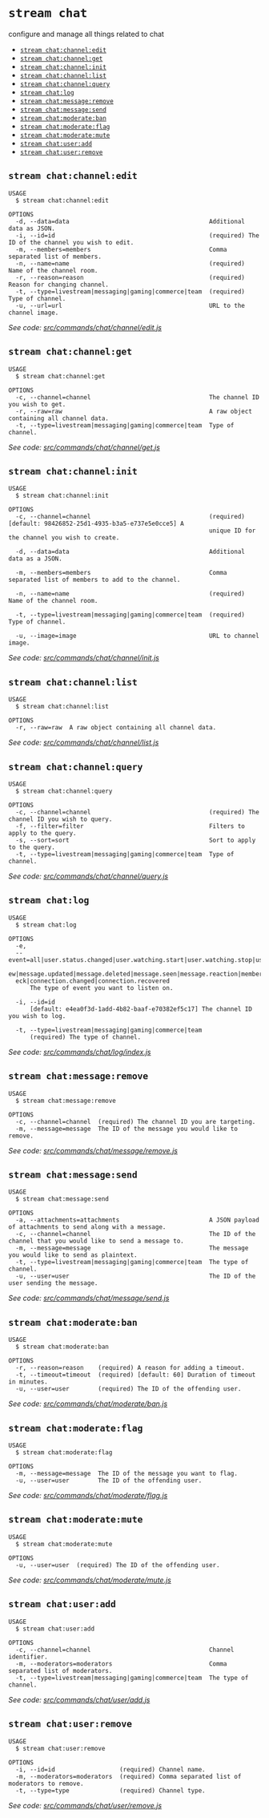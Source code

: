 `stream chat`
=============

configure and manage all things related to chat

* [`stream chat:channel:edit`](#stream-chatchanneledit)
* [`stream chat:channel:get`](#stream-chatchannelget)
* [`stream chat:channel:init`](#stream-chatchannelinit)
* [`stream chat:channel:list`](#stream-chatchannellist)
* [`stream chat:channel:query`](#stream-chatchannelquery)
* [`stream chat:log`](#stream-chatlog)
* [`stream chat:message:remove`](#stream-chatmessageremove)
* [`stream chat:message:send`](#stream-chatmessagesend)
* [`stream chat:moderate:ban`](#stream-chatmoderateban)
* [`stream chat:moderate:flag`](#stream-chatmoderateflag)
* [`stream chat:moderate:mute`](#stream-chatmoderatemute)
* [`stream chat:user:add`](#stream-chatuseradd)
* [`stream chat:user:remove`](#stream-chatuserremove)

## `stream chat:channel:edit`

```
USAGE
  $ stream chat:channel:edit

OPTIONS
  -d, --data=data                                       Additional data as JSON.
  -i, --id=id                                           (required) The ID of the channel you wish to edit.
  -m, --members=members                                 Comma separated list of members.
  -n, --name=name                                       (required) Name of the channel room.
  -r, --reason=reason                                   (required) Reason for changing channel.
  -t, --type=livestream|messaging|gaming|commerce|team  (required) Type of channel.
  -u, --url=url                                         URL to the channel image.
```

_See code: [src/commands/chat/channel/edit.js](https://github.com/getstream/stream-cli/blob/v0.0.1-beta.22/src/commands/chat/channel/edit.js)_

## `stream chat:channel:get`

```
USAGE
  $ stream chat:channel:get

OPTIONS
  -c, --channel=channel                                 The channel ID you wish to get.
  -r, --raw=raw                                         A raw object containing all channel data.
  -t, --type=livestream|messaging|gaming|commerce|team  Type of channel.
```

_See code: [src/commands/chat/channel/get.js](https://github.com/getstream/stream-cli/blob/v0.0.1-beta.22/src/commands/chat/channel/get.js)_

## `stream chat:channel:init`

```
USAGE
  $ stream chat:channel:init

OPTIONS
  -c, --channel=channel                                 (required) [default: 98426852-25d1-4935-b3a5-e737e5e0cce5] A
                                                        unique ID for the channel you wish to create.

  -d, --data=data                                       Additional data as a JSON.

  -m, --members=members                                 Comma separated list of members to add to the channel.

  -n, --name=name                                       (required) Name of the channel room.

  -t, --type=livestream|messaging|gaming|commerce|team  (required) Type of channel.

  -u, --image=image                                     URL to channel image.
```

_See code: [src/commands/chat/channel/init.js](https://github.com/getstream/stream-cli/blob/v0.0.1-beta.22/src/commands/chat/channel/init.js)_

## `stream chat:channel:list`

```
USAGE
  $ stream chat:channel:list

OPTIONS
  -r, --raw=raw  A raw object containing all channel data.
```

_See code: [src/commands/chat/channel/list.js](https://github.com/getstream/stream-cli/blob/v0.0.1-beta.22/src/commands/chat/channel/list.js)_

## `stream chat:channel:query`

```
USAGE
  $ stream chat:channel:query

OPTIONS
  -c, --channel=channel                                 (required) The channel ID you wish to query.
  -f, --filter=filter                                   Filters to apply to the query.
  -s, --sort=sort                                       Sort to apply to the query.
  -t, --type=livestream|messaging|gaming|commerce|team  Type of channel.
```

_See code: [src/commands/chat/channel/query.js](https://github.com/getstream/stream-cli/blob/v0.0.1-beta.22/src/commands/chat/channel/query.js)_

## `stream chat:log`

```
USAGE
  $ stream chat:log

OPTIONS
  -e, 
  --event=all|user.status.changed|user.watching.start|user.watching.stop|user.updated|typing.start|typing.stop|message.n
  ew|message.updated|message.deleted|message.seen|message.reaction|member.added|member.removed|channel.updated|health.ch
  eck|connection.changed|connection.recovered
      The type of event you want to listen on.

  -i, --id=id
      [default: e4ea0f3d-1add-4b82-baaf-e70382ef5c17] The channel ID you wish to log.

  -t, --type=livestream|messaging|gaming|commerce|team
      (required) The type of channel.
```

_See code: [src/commands/chat/log/index.js](https://github.com/getstream/stream-cli/blob/v0.0.1-beta.22/src/commands/chat/log/index.js)_

## `stream chat:message:remove`

```
USAGE
  $ stream chat:message:remove

OPTIONS
  -c, --channel=channel  (required) The channel ID you are targeting.
  -m, --message=message  The ID of the message you would like to remove.
```

_See code: [src/commands/chat/message/remove.js](https://github.com/getstream/stream-cli/blob/v0.0.1-beta.22/src/commands/chat/message/remove.js)_

## `stream chat:message:send`

```
USAGE
  $ stream chat:message:send

OPTIONS
  -a, --attachments=attachments                         A JSON payload of attachments to send along with a message.
  -c, --channel=channel                                 The ID of the channel that you would like to send a message to.
  -m, --message=message                                 The message you would like to send as plaintext.
  -t, --type=livestream|messaging|gaming|commerce|team  The type of channel.
  -u, --user=user                                       The ID of the user sending the message.
```

_See code: [src/commands/chat/message/send.js](https://github.com/getstream/stream-cli/blob/v0.0.1-beta.22/src/commands/chat/message/send.js)_

## `stream chat:moderate:ban`

```
USAGE
  $ stream chat:moderate:ban

OPTIONS
  -r, --reason=reason    (required) A reason for adding a timeout.
  -t, --timeout=timeout  (required) [default: 60] Duration of timeout in minutes.
  -u, --user=user        (required) The ID of the offending user.
```

_See code: [src/commands/chat/moderate/ban.js](https://github.com/getstream/stream-cli/blob/v0.0.1-beta.22/src/commands/chat/moderate/ban.js)_

## `stream chat:moderate:flag`

```
USAGE
  $ stream chat:moderate:flag

OPTIONS
  -m, --message=message  The ID of the message you want to flag.
  -u, --user=user        The ID of the offending user.
```

_See code: [src/commands/chat/moderate/flag.js](https://github.com/getstream/stream-cli/blob/v0.0.1-beta.22/src/commands/chat/moderate/flag.js)_

## `stream chat:moderate:mute`

```
USAGE
  $ stream chat:moderate:mute

OPTIONS
  -u, --user=user  (required) The ID of the offending user.
```

_See code: [src/commands/chat/moderate/mute.js](https://github.com/getstream/stream-cli/blob/v0.0.1-beta.22/src/commands/chat/moderate/mute.js)_

## `stream chat:user:add`

```
USAGE
  $ stream chat:user:add

OPTIONS
  -c, --channel=channel                                 Channel identifier.
  -m, --moderators=moderators                           Comma separated list of moderators.
  -t, --type=livestream|messaging|gaming|commerce|team  The type of channel.
```

_See code: [src/commands/chat/user/add.js](https://github.com/getstream/stream-cli/blob/v0.0.1-beta.22/src/commands/chat/user/add.js)_

## `stream chat:user:remove`

```
USAGE
  $ stream chat:user:remove

OPTIONS
  -i, --id=id                  (required) Channel name.
  -m, --moderators=moderators  (required) Comma separated list of moderators to remove.
  -t, --type=type              (required) Channel type.
```

_See code: [src/commands/chat/user/remove.js](https://github.com/getstream/stream-cli/blob/v0.0.1-beta.22/src/commands/chat/user/remove.js)_
